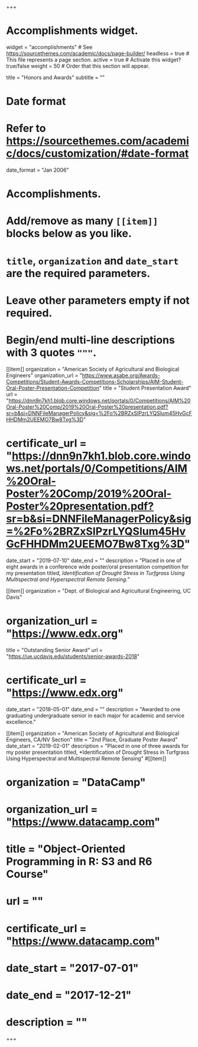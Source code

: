 +++
# Accomplishments widget.
widget = "accomplishments"  # See https://sourcethemes.com/academic/docs/page-builder/
headless = true  # This file represents a page section.
active = true  # Activate this widget? true/false
weight = 50  # Order that this section will appear.

title = "Honors and Awards"
subtitle = ""

# Date format
#   Refer to https://sourcethemes.com/academic/docs/customization/#date-format
date_format = "Jan 2006"

# Accomplishments.
#   Add/remove as many `[[item]]` blocks below as you like.
#   `title`, `organization` and `date_start` are the required parameters.
#   Leave other parameters empty if not required.
#   Begin/end multi-line descriptions with 3 quotes `"""`.

[[item]]
  organization = "American Society of Agricultural and Biological Engineers"
  organization_url = "https://www.asabe.org/Awards-Competitions/Student-Awards-Competitions-Scholarships/AIM-Student-Oral-Poster-Presentation-Competition"
  title = "Student Presentation Award"
  url = "https://dnn9n7kh1.blob.core.windows.net/portals/0/Competitions/AIM%20Oral-Poster%20Comp/2019%20Oral-Poster%20presentation.pdf?sr=b&si=DNNFileManagerPolicy&sig=%2Fo%2BRZxSIPzrLYQSlum45HvGcFHHDMm2UEEMO7Bw8Txg%3D"
  # certificate_url = "https://dnn9n7kh1.blob.core.windows.net/portals/0/Competitions/AIM%20Oral-Poster%20Comp/2019%20Oral-Poster%20presentation.pdf?sr=b&si=DNNFileManagerPolicy&sig=%2Fo%2BRZxSIPzrLYQSlum45HvGcFHHDMm2UEEMO7Bw8Txg%3D"
  date_start = "2019-07-10"
  date_end = ""
  description = "Placed in one of eight awards in a conference wide poster/oral presentation competition for my presentation titled, *Identification of Drought Stress in Turfgrass Using Multispectral and Hyperspectral Remote Sensing.*"

[[item]]
  organization = "Dept. of Biological and Agricultural Engineering, UC Davis"
#  organization_url = "https://www.edx.org"
  title = "Outstanding Senior Award"
  url = "https://ue.ucdavis.edu/students/senior-awards-2018"
# certificate_url = "https://www.edx.org"
  date_start = "2018-05-01"
  date_end = ""
  description = "Awarded to one graduating undergraduate senior in each major for academic and service excellence."
  
[[item]]
  organization = "American Society of Agricultural and Biological Engineers, CA/NV Section"
  title = "2nd Place, Graduate Poster Award"
  date_start = "2019-02-01"
  description = "Placed in one of three awards for my poster presentation titled, *Identification of Drought Stress in Turfgrass Using Hyperspectral and Multispectral Remote Sensing"
#[[item]]
#  organization = "DataCamp"
#  organization_url = "https://www.datacamp.com"
#  title = "Object-Oriented Programming in R: S3 and R6 Course"
#  url = ""
#  certificate_url = "https://www.datacamp.com"
#  date_start = "2017-07-01"
#  date_end = "2017-12-21"
#  description = ""

+++

